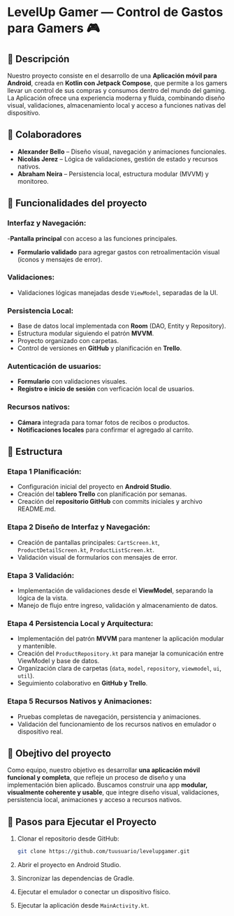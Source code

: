 # LevelUp Gamer — Control de Gastos para Gamers 🎮

## 📱 Descripción

Nuestro proyecto consiste en el desarrollo de una **Aplicación móvil para Android**, creada en **Kotlin con Jetpack Compose**, que permite a los gamers llevar un control de sus compras y consumos dentro del mundo del gaming. La Aplicación ofrece una experiencia moderna y fluida, combinando diseño visual, validaciones, almacenamiento local y acceso a funciones nativas del dispositivo.

## 📱 Colaboradores 

- **Alexander Bello** – Diseño visual, navegación y animaciones funcionales.  
- **Nicolás Jerez** – Lógica de validaciones, gestión de estado y recursos nativos.  
- **Abraham Neira** – Persistencia local, estructura modular (MVVM) y monitoreo.

## 📱 Funcionalidades del proyecto

### Interfaz y Navegación:
-**Pantalla principal** con acceso a las funciones principales.  
- **Formulario validado** para agregar gastos con retroalimentación visual (íconos y mensajes de error).  

### Validaciones:
- Validaciones lógicas manejadas desde `ViewModel`, separadas de la UI.

### Persistencia Local:
- Base de datos local implementada con **Room** (DAO, Entity y Repository).  
- Estructura modular siguiendo el patrón **MVVM**.  
- Proyecto organizado con carpetas.
- Control de versiones en **GitHub** y planificación en **Trello**.

### Autenticación de usuarios:
- **Formulario** con validaciones visuales.
- **Registro e inicio de sesión** con verficación local de usuarios.

### Recursos nativos:
- **Cámara** integrada para tomar fotos de recibos o productos.
- **Notificaciones locales** para confirmar el agregado al carrito.

## 📱 Estructura 

### Etapa 1 Planificación:
- Configuración inicial del proyecto en **Android Studio**.
- Creación del **tablero Trello** con planificación por semanas. 
- Creación del **repositorio GitHub** con commits iniciales y archivo README.md.

### Etapa 2 Diseño de Interfaz y Navegación:
- Creación de pantallas principales: `CartScreen.kt`, `ProductDetailScreen.kt`, `ProductListScreen.kt`.
- Validación visual de formularios con mensajes de error.  

### Etapa 3 Validación: 
- Implementación de validaciones desde el **ViewModel**, separando la lógica de la vista.
- Manejo de flujo entre ingreso, validación y almacenamiento de datos.

### Etapa 4 Persistencia Local y Arquitectura:
- Implementación del patrón **MVVM** para mantener la aplicación modular y mantenible.  
- Creación del `ProductRepository.kt` para manejar la comunicación entre ViewModel y base de datos.  
- Organización clara de carpetas (`data`, `model`, `repository`, `viewmodel`, `ui`, `util`).  
- Seguimiento colaborativo en **GitHub y Trello**.

### Etapa 5 Recursos Nativos y Animaciones:
- Pruebas completas de navegación, persistencia y animaciones.  
- Validación del funcionamiento de los recursos nativos en emulador o dispositivo real.

## 📱 Obejtivo del proyecto

Como equipo, nuestro objetivo es desarrollar **una aplicación móvil funcional y completa**, que refleje un proceso de diseño y una implementación bien aplicado. 
Buscamos construir una app **modular, visualmente coherente y usable**, que integre diseño visual, validaciones, persistencia local, animaciones y acceso a recursos nativos.

## 📱 Pasos para Ejecutar el Proyecto

1. Clonar el repositorio desde GitHub:  
   ```bash
   git clone https://github.com/tuusuario/levelupgamer.git
   
2. Abrir el proyecto en Android Studio.

3. Sincronizar las dependencias de Gradle.

4. Ejecutar el emulador o conectar un dispositivo físico.

5. Ejecutar la aplicación desde `MainActivity.kt`.
